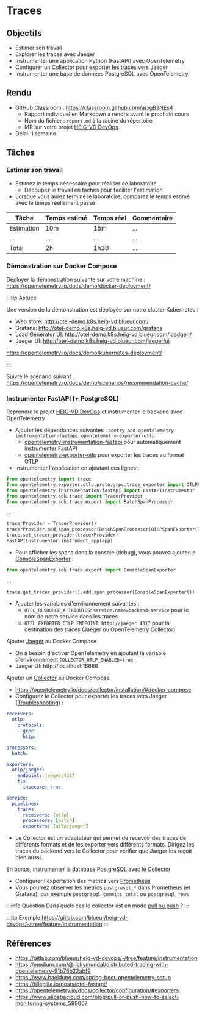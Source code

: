 # Traces

## Objectifs

- Estimer son travail
- Explorer les traces avec Jaeger
- Instrumenter une application Python (FastAPI) avec OpenTelemetry
- Configurer un Collector pour exporter les traces vers Jaeger
- Instrumenter une base de données PostgreSQL avec OpenTelemetry

## Rendu

- GitHub Classroom : https://classroom.github.com/a/xgB2NEs4
  - Rapport individuel en Markdown à rendre avant le prochain cours
  - Nom du fichier : `report.md` à la racine du répertoire
  - MR sur votre projet [HEIG-VD DevOps](https://gitlab.com/blueur/heig-vd-devops)
- Délai: 1 semaine

## Tâches

### Estimer son travail

- Estimez le temps nécessaire pour réaliser ce laboratoire
  - Découpez le travail en tâches pour faciliter l'estimation
- Lorsque vous aurez terminé le laboratoire, comparez le temps estimé avec le temps réellement passé

| Tâche      | Temps estimé | Temps réel | Commentaire |
| ---------- | ------------ | ---------- | ----------- |
| Estimation | 10m          | 15m        | ...         |
| ...        | ...          | ...        | ...         |
| Total      | 2h           | 1h30       | ...         |

### Démonstration sur Docker Compose

Déployer la démonstration suivante sur votre machine : https://opentelemetry.io/docs/demo/docker-deployment/

:::tip Astuce

Une version de la démonstration est déployée sur notre cluster Kubernetes :

- Web store: http://otel-demo.k8s.heig-vd.blueur.com/
- Grafana: http://otel-demo.k8s.heig-vd.blueur.com/grafana
- Load Generator UI: http://otel-demo.k8s.heig-vd.blueur.com/loadgen/
- Jaeger UI: http://otel-demo.k8s.heig-vd.blueur.com/jaeger/ui

https://opentelemetry.io/docs/demo/kubernetes-deployment/

:::

Suivre le scénario suivant : https://opentelemetry.io/docs/demo/scenarios/recommendation-cache/

### Instrumenter FastAPI (+ PostgreSQL)

Reprendre le projet [HEIG-VD DevOps](https://gitlab.com/blueur/heig-vd-devops) et instrumenter le backend avec OpenTelemetry

- Ajouter les dépendances suivantes : `poetry add opentelemetry-instrumentation-fastapi opentelemetry-exporter-otlp`
  - [opentelemetry-instrumentation-fastapi](https://opentelemetry-python-contrib.readthedocs.io/en/latest/instrumentation/fastapi/fastapi.html) pour automatiquement instrumenter FastAPI
  - [opentelemetry-exporter-otlp](https://opentelemetry-python.readthedocs.io/en/latest/exporter/otlp/otlp.html) pour exporter les traces au format OTLP
- Instrumenter l'application en ajoutant ces lignes :

```python
from opentelemetry import trace
from opentelemetry.exporter.otlp.proto.grpc.trace_exporter import OTLPSpanExporter
from opentelemetry.instrumentation.fastapi import FastAPIInstrumentor
from opentelemetry.sdk.trace import TracerProvider
from opentelemetry.sdk.trace.export import BatchSpanProcessor

...

tracerProvider = TracerProvider()
tracerProvider.add_span_processor(BatchSpanProcessor(OTLPSpanExporter()))
trace.set_tracer_provider(tracerProvider)
FastAPIInstrumentor.instrument_app(app)
```

- Pour afficher les spans dans la console (debug), vous pouvez ajouter le [ConsoleSpanExporter](https://opentelemetry-python.readthedocs.io/en/latest/sdk/trace.export.html#opentelemetry.sdk.trace.export.ConsoleSpanExporter) :

```python
from opentelemetry.sdk.trace.export import ConsoleSpanExporter

...

trace.get_tracer_provider().add_span_processor(ConsoleSpanExporter())
```

- Ajouter les variables d'environnement suivantes :
  - `OTEL_RESOURCE_ATTRIBUTES`: `service.name=backend-service` pour le nom de notre service dans les traces
  - `OTEL_EXPORTER_OTLP_ENDPOINT`: `http://jaeger:4317` pour la destination des traces (Jaeger ou OpenTelemetry Collector)

Ajouter [Jaeger](https://www.jaegertracing.io/docs/1.52/deployment/#all-in-one) au Docker Compose

- On a besoin d'activer OpenTelemetry en ajoutant la variable d'environnement `COLLECTOR_OTLP_ENABLED=true`
- Jaeger UI: http://localhost:16686

Ajouter un [Collector](https://opentelemetry.io/docs/collector/) au Docker Compose

- https://opentelemetry.io/docs/collector/installation/#docker-compose
- Configurez le Collector pour exporter les traces vers Jaeger ([Troubleshooting](https://opentelemetry.io/docs/collector/troubleshooting/)) :

```yaml
receivers:
  otlp:
    protocols:
      grpc:
      http:

processors:
  batch:

exporters:
  otlp/jaeger:
    endpoint: jaeger:4317
    tls:
      insecure: true

service:
  pipelines:
    traces:
      receivers: [otlp]
      processors: [batch]
      exporters: [otlp/jaeger]
```

- Le Collector est un adaptateur qui permet de recevoir des traces de différents formats et de les exporter vers différents formats. Dirigez les traces du backend vers le Collector pour vérifier que Jaeger les reçoit bien aussi.

En bonus, instrumenter la database PostgreSQL avec le [Collector](https://github.com/open-telemetry/opentelemetry-collector-contrib/blob/main/receiver/postgresqlreceiver/README.md)

- Configurer l'exportation des metrics vers [Prometheus](https://github.com/open-telemetry/opentelemetry-collector-contrib/tree/main/exporter/prometheusexporter)
- Vous pourrez observer les metrics `postgresql_*` dans Prometheus (et Grafana), par exemple `postgresql_commits_total` ou `postgresql_rows`

:::info Question
Dans quels cas le collector est en mode [pull ou push](https://www.alibabacloud.com/blog/pull-or-push-how-to-select-monitoring-systems_599007) ?
:::

:::tip Exemple
https://gitlab.com/blueur/heig-vd-devops/-/tree/feature/instrumentation
:::

## Références

- https://gitlab.com/blueur/heig-vd-devops/-/tree/feature/instrumentation
- https://medium.com/@rickymondal/distributed-tracing-with-opentelemetry-91b76b22abf9
- https://www.baeldung.com/spring-boot-opentelemetry-setup
- https://tillepille.io/posts/otel-fastapi/
- https://opentelemetry.io/docs/collector/configuration/#exporters
- https://www.alibabacloud.com/blog/pull-or-push-how-to-select-monitoring-systems_599007
